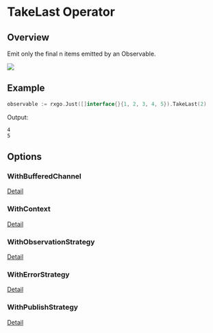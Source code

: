 # TakeLast Operator

## Overview

Emit only the final n items emitted by an Observable.

![](http://reactivex.io/documentation/operators/images/takeLast.n.png)

## Example

```go
observable := rxgo.Just([]interface{}{1, 2, 3, 4, 5}).TakeLast(2)
```

Output:

```
4
5
```

## Options

### WithBufferedChannel

[Detail](options.md#withbufferedchannel)

### WithContext

[Detail](options.md#withcontext)

### WithObservationStrategy

[Detail](options.md#withobservationstrategy)

### WithErrorStrategy

[Detail](options.md#witherrorstrategy)

### WithPublishStrategy

[Detail](options.md#withpublishstrategy)